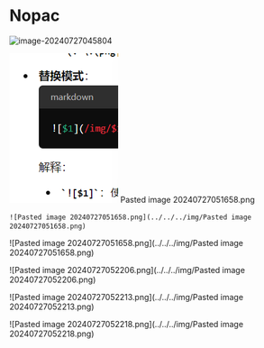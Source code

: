 # Nopac

![image-20240727045804](../../../img/image-20240727045804.png)

![image-20240727050615247](../../../img/image-20240727050615247.png)
Pasted image 20240727051658.png
```
![Pasted image 20240727051658.png](../../../img/Pasted image 20240727051658.png)
```




![Pasted image 20240727051658.png](../../../img/Pasted image 20240727051658.png)


![Pasted image 20240727052206.png](../../../img/Pasted image 20240727052206.png)


![Pasted image 20240727052213.png](../../../img/Pasted image 20240727052213.png)

![Pasted image 20240727052218.png](../../../img/Pasted image 20240727052218.png)
